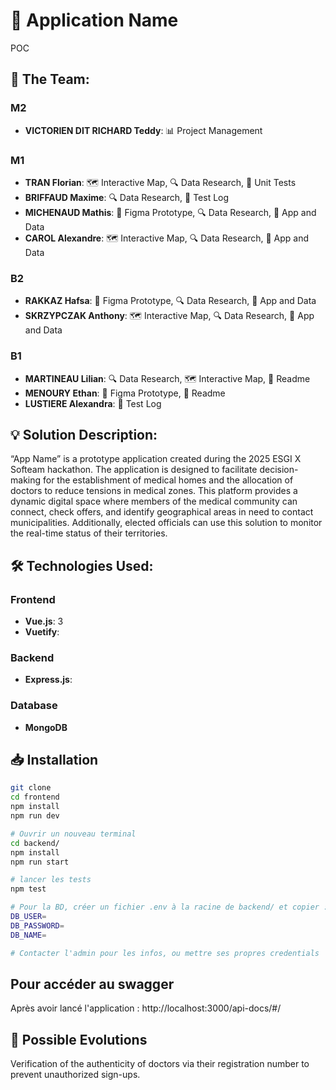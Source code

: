 # 🏥 Application Name
POC

## 👥 The Team:

### M2
- **VICTORIEN DIT RICHARD Teddy**: 📊 Project Management

### M1
- **TRAN Florian**: 🗺️ Interactive Map, 🔍 Data Research, 🧪 Unit Tests
- **BRIFFAUD Maxime**: 🔍 Data Research, 📝 Test Log
- **MICHENAUD Mathis**: 🎨 Figma Prototype, 🔍 Data Research, 📱 App and Data
- **CAROL Alexandre**: 🗺️ Interactive Map, 🔍 Data Research, 📱 App and Data

### B2
- **RAKKAZ Hafsa**: 🎨 Figma Prototype, 🔍 Data Research, 📱 App and Data
- **SKRZYPCZAK Anthony**: 🗺️ Interactive Map, 🔍 Data Research, 📱 App and Data

### B1
- **MARTINEAU Lilian**: 🔍 Data Research, 🗺️ Interactive Map, 📄 Readme
- **MENOURY Ethan**: 🎨 Figma Prototype, 📄 Readme
- **LUSTIERE Alexandra**: 📝 Test Log

## 💡 Solution Description:
“App Name” is a prototype application created during the 2025 ESGI X Softeam hackathon. The application is designed to facilitate decision-making for the establishment of medical homes and the allocation of doctors to reduce tensions in medical zones.
This platform provides a dynamic digital space where members of the medical community can connect, check offers, and identify geographical areas in need to contact municipalities. Additionally, elected officials can use this solution to monitor the real-time status of their territories.

## 🛠️ Technologies Used:

### Frontend
- **Vue.js**: 3
- **Vuetify**:

### Backend
- **Express.js**:

### Database
- **MongoDB**

## 📥 Installation

```bash
git clone
cd frontend
npm install
npm run dev

# Ouvrir un nouveau terminal
cd backend/
npm install
npm run start

# lancer les tests
npm test

# Pour la BD, créer un fichier .env à la racine de backend/ et copier :
DB_USER=
DB_PASSWORD=
DB_NAME=

# Contacter l'admin pour les infos, ou mettre ses propres credentials
```

## Pour accéder au swagger

Après avoir lancé l'application :
http://localhost:3000/api-docs/#/

## 🌟 Possible Evolutions

Verification of the authenticity of doctors via their registration number to prevent unauthorized sign-ups.
